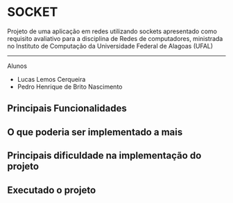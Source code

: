 # SOCKET

Projeto de uma aplicação em redes utilizando sockets apresentado como requisito avaliativo para a disciplina de Redes de computadores, ministrada no Instituto de Computação da Universidade Federal de Alagoas (UFAL)

---
Alunos 
- Lucas Lemos Cerqueira
- Pedro Henrique de Brito Nascimento

## Principais Funcionalidades

## O que poderia ser implementado a mais

## Principais dificuldade na implementação do projeto

## Executado o projeto